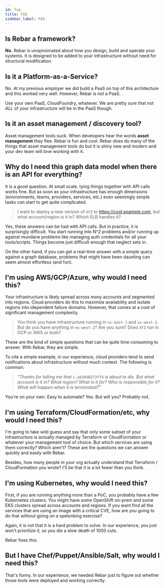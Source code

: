 ```yaml
---
id: faq
title: FAQ
sidebar_label: FAQ
---
```


## Is Rebar a framework?

**No.** Rebar is unopinionated about how you design, build and operate your systems.  It is designed to be added to your infrastructure without need
for structural modification.

## Is it a Platform-as-a-Service?

No.  At my previous employer we did build a PaaS on top of this architecture and this worked very well.  However, Rebar is not a PaaS.

Use your own PaaS, CloudFoundry, whatever.  We are pretty sure that not *ALL* of your infrastructure will be in the PaaS though.

## Is it an asset management / discovery tool?

Asset management tools suck.  When developers hear the words __asset management__ they flee.  Rebar is fun and cool.  Rebar does do many of the things that asset management tools do but it is shiny new and modern and your dev team will love working with it.

## Why do I need this graph data model when there is an API for everything?

It is a good question.  At small scale, tying things together with API calls works fine.  But as soon as your infrastructure has enough dimensions (enivronments, teams, providers, services, etc.) even seemingly simple tasks can start to get quite complicated.   

> I want to deploy a new version of `XYZ` to https://cool.example.com, but what account/region is it in?  Which ELB handles it?

Yes, these answers can be had with API calls.  But in practice, it is surprisingly difficult.  You start running into N^2 problems and/or running up against mundane problems like managing auth credentials for all your tools/scripts.   Things become just difficult enough that neglect sets in.

On the other hand, if you can get a real-time answer with a simple query against a graph database, problems that might have been daunting can seem almost effortless (and fun).

## I'm using AWS/GCP/Azure, why would I need this?

Your infrastructure is likely spread across many accounts and segmented into regions.  Cloud providers do this to maximize availability and isolate regions into idependent failure domains.  However, that comes at a cost of significant management complexity.

> You think you have infrastructure running in `us-east-1` and `us-west-2`.  But do you have anything in `eu-west-2`?  Are you sure? 
> Does `XYZ` run in GCP or AWS or both?

These are the kind of simple questions that can be quite time consuming to answer.  With Rebar, they are simple.

To cite a simple example, in our experience, cloud providers tend to send notifications about infrastructure without much context.  The following is common:

> _"Thanks for telling me that `i-ab38d8273ff4` is about to die.  But what account is it in?  What region?  What is it for?  Who is responsible for it?
> What will happen when it is terminated?"_

You're on your own.  Easy to automate?  Yes.  But will you?  Probably not. 

## I'm using Terraform/CloudFormation/etc, why would I need this?

I'm going to take wild guess and say that only some subset of your infrastructure is actually managed by Terraform or CloudFormation or whatever your management tool of choice.  But which services are using them correctly?  Which aren't?  These are the questions we can answer quickly and easily with Rebar.

Besides, how many people in your org actually understand that Terraform / CloudFormation you wrote?  I'll be that it is a lot fewer than you think.

## I'm using Kubernetes, why would I need this?

First, if you are running anything more than a PoC, you probably have a few Kubernetes clusters.  You might have some OpenShift on-prem and some EKS clusters spread across accounts and regions.  If you want find all the services that are using an image with a critical CVE, how are you going to do that without going on a spelunking exercise?

Again, it is not that it is a hard problem to solve.  In our experience, you just won't prioritize it, so you die a slow death of 1000 cuts.

Rebar fixes this.

## But I have Chef/Puppet/Ansible/Salt, why would I need this?

That's funny. In our experience, we needed Rebar just to figure out whether those tools were deployed and working correctly.
